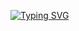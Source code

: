 [![Typing SVG](https://readme-typing-svg.demolab.com?font=Nabla&size=86&pause=5000&multiline=true&width=750&height=110&lines=Hello%2C+I'm+Arman+%F0%9F%8C%9A)](https://git.io/typing-svg)
